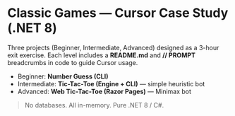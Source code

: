 # Classic Games — Cursor Case Study (.NET 8)

Three projects (Beginner, Intermediate, Advanced) designed as a 3-hour exit exercise. 
Each level includes a **README.md** and **// PROMPT** breadcrumbs in code to guide Cursor usage.

- Beginner: **Number Guess (CLI)**
- Intermediate: **Tic-Tac-Toe (Engine + CLI)** — simple heuristic bot
- Advanced: **Web Tic-Tac-Toe (Razor Pages)** — Minimax bot

> No databases. All in-memory. Pure .NET 8 / C#.
